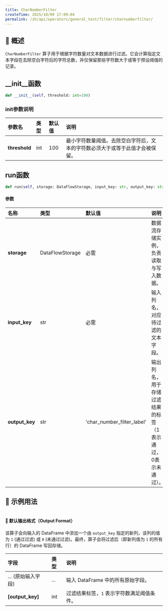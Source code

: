 ```yaml
---
title: CharNumberFilter
createTime: 2025/10/09 17:09:04
permalink: /zh/api/operators/general_text/filter/charnumberfilter/
---
```


## 📘 概述

`CharNumberFilter` 算子用于根据字符数量对文本数据进行过滤。它会计算指定文本字段在去除空白字符后的字符总数，并仅保留那些字符数大于或等于预设阈值的记录。

## __init__函数

```python
def __init__(self, threshold: int=100)
```

### init参数说明

| 参数名 | 类型 | 默认值 | 说明 |
| :-------------- | :---- | :------ | :----------------------------------------------------------- |
| **threshold** | int | 100 | 最小字符数量阈值。去除空白字符后，文本的字符数必须大于或等于此值才会被保留。 |

## run函数

```python
def run(self, storage: DataFlowStorage, input_key: str, output_key: str='char_number_filter_label')
```

#### 参数

| 名称 | 类型 | 默认值 | 说明 |
| :------------- | :---------------- | :--------------------------- | :--------------------------------- |
| **storage** | DataFlowStorage | 必需 | 数据流存储实例，负责读取与写入数据。 |
| **input_key** | str | 必需 | 输入列名，对应待过滤的文本字段。 |
| **output_key** | str | 'char_number_filter_label' | 输出列名，用于存储过滤结果的标签（1表示通过，0表示未通过）。 |

## 🧠 示例用法

```python

```

#### 🧾 默认输出格式（Output Format）

该算子会向输入的 DataFrame 中添加一个由 `output_key` 指定的新列，该列的值为 `1` (通过过滤) 或 `0` (未通过过滤)。最终，算子会将过滤后（即新列值为 `1` 的所有行）的 DataFrame 写回存储。

| 字段 | 类型 | 说明 |
| :--------------------------- | :---- | :--------------------------------------------------- |
| ... (原始输入字段) | ... | 输入 DataFrame 中的所有原始字段。 |
| **[output_key]** | int | 过滤结果标签，`1` 表示字符数满足阈值条件。 |
